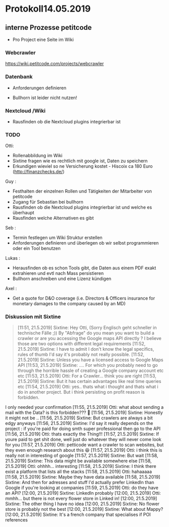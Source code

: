 <!-- TITLE: Protokolle -->
<!-- SUBTITLE: A quick summary of Protokolle -->

# Protokoll14.05.2019
## interne Prozesse petitcode

- Pro Project eine Seite im Wiki


### Webcrawler

https://wiki.petitcode.com/projects/webcrawler


### Datenbank

- Anforderungen definieren

- Bullhorn ist leider nicht nutzen!


### Nextcloud /Wiki

- Rausfinden ob die Nextcloud plugins integrierbar ist

### TODO

Otti:

- Rollenabbildung im Wiki
- Sixtine fragen wie es rechtlich mit google ist, Daten zu speichern
- Erkundigen wieviel so ne Versicherung kostet - Hiscoix ca 180 Euro (http://finanzchecks.de/)
 

Guy :

- Festhalten der einzelnen Rollen und Tätigkeiten der Mitarbeiter von petitcode
- Zugang für Sebastian bei bullhorn
- Rausfinden ob die Nextcloud plugins integrierbar ist und welche es überhaupt
- Rausfinden welche Alternativen es gibt

Seb :

- Termin festlegen um Wiki Struktur erstellen
- Anforderungen definieren und überlegen ob wir selbst programmieren oder ein Tool benutzen

Lukas :

- Herausfinden ob es schon Tools gibt, die Daten aus einem PDF exakt extrahieren und evtl nach Mass persistieren
- Bullhorn anschreiben und eine Lizenz kündigen

Axel :

- Get a quote for D&O coverage (i.e. Directors & Officers insurance for monetary damages to the company caused by an MD)


### Diskussion mit Sixtine 

> [11:51, 21.5.2019] Sixtine: Hey Otti, 
(Sorry Englisch geht schneller in  technische Fälle ;))
By "Abfrage" do you mean you want to build a crawler or are you accessing the Google maps API directly ? I believe those are two options with different legal requirements
[11:52, 21.5.2019] Sixtine: I have to admit I don't know the legal specifics, rules of thumb I'd say it's probably not really possible.
[11:52, 21.5.2019] Sixtine: Unless you have a licensed access to Google Maps API
[11:53, 21.5.2019] Sixtine: .... For which you probably need to go through the horrible hassle of creating a Google company account etc etc
[11:53, 21.5.2019] Otti: For a Crawler... think you are right
[11:53, 21.5.2019] Sixtine: But it has certain advantages like real time queries etc
[11:54, 21.5.2019] Otti: yes.. thats what i thought and thats what i do in another project.
But i think persisting on profit reason is forbidden.

I only needed your confirmation
[11:55, 21.5.2019] Otti: what about sending a mail with the Data? is this forbidden??? 🤪
[11:56, 21.5.2019] Sixtine: Honestly it might not be ..
[11:56, 21.5.2019] Sixtine: But crawlers are always a bit edgy anyways
[11:56, 21.5.2019] Sixtine: I'd say it really depends on the project : if you're paid for doing smth super professional then go to the API
[11:56, 21.5.2019] Otti: thats exactly the Thing!!!
[11:57, 21.5.2019] Sixtine: If youre paid to get shit done, well just do whatever they will never come look for you
[11:57, 21.5.2019] Otti: petticode want a crawler to scan websites, but they even enough research about this 😆
[11:57, 21.5.2019] Otti: i think this is really not in interesting of google
[11:57, 21.5.2019] Sixtine: But wait
[11:58, 21.5.2019] Sixtine: This data might be available somewhere else
[11:58, 21.5.2019] Otti: ohhhh... interesting
[11:58, 21.5.2019] Sixtine: I think there exist a platform that lists all the stacks
[11:58, 21.5.2019] Otti: hahaaaaa
[11:58, 21.5.2019] Sixtine: Maybe they have data available
[11:58, 21.5.2019] Sixtine: And then for adresses and stuff I'd actually prefer LinkedIn than Google if you're looking at companies
[11:59, 21.5.2019] Otti: do they have an API?
[12:00, 21.5.2019] Sixtine: LinkedIn probably
[12:00, 21.5.2019] Otti: mmhh... but there is not every flower store in Linked in!
[12:00, 21.5.2019] Sixtine: The other thing I have no idea
[12:00, 21.5.2019] Sixtine: No flower store is probably not the best
[12:00, 21.5.2019] Sixtine: What about Mappy?
[12:00, 21.5.2019] Sixtine: It's a french company that specialises if POI references
